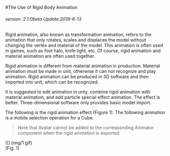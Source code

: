 #The Use of Rigid Body Animation

###### *version :2.1.0beta   Update:2019-6-13*

Rigid animation, also known as transformation animation, refers to the animation that only rotates, scales and displaces the model without changing the vertex and material of the model. This animation is often used in games, such as foot halo, knife light, etc. Of course, rigid animation and material animation are often used together.

Rigid animation is different from material animation in production. Material animation must be made in unit, otherwise it can not recognize and play animation. Rigid animation can be produced in 3D software and then imported into unit, which can be recognized.

It is suggested to edit animation in unty, combine rigid animation with material animation, and add particle special effect animation. The effect is better. Three-dimensional software only provides basic model import.

The following is the rigid animation effect (Figure 1). The following animation is a mobile selection operation for a Cube.

> Note that Avatar cannot be added to the corresponding Animator component when the rigid animation is exported

![] (img/1.gif) <br> (Fig. 1)

